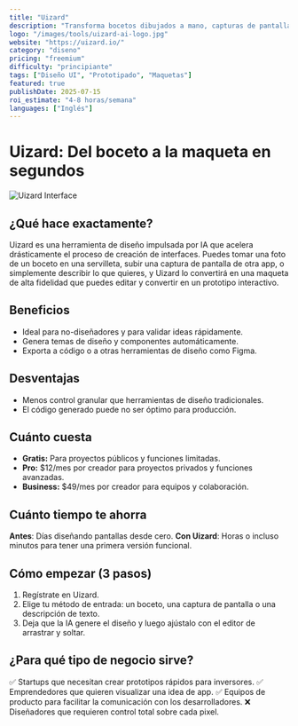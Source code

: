 ```yaml
---
title: "Uizard"
description: "Transforma bocetos dibujados a mano, capturas de pantalla o simples indicaciones de texto en maquetas y prototipos editables."
logo: "/images/tools/uizard-ai-logo.jpg"
website: "https://uizard.io/"
category: "diseno"
pricing: "freemium"
difficulty: "principiante"
tags: ["Diseño UI", "Prototipado", "Maquetas"]
featured: true
publishDate: 2025-07-15
roi_estimate: "4-8 horas/semana"
languages: ["Inglés"]
---
```


# Uizard: Del boceto a la maqueta en segundos

![Uizard Interface](/images/tools/uizard-ai-hero.jpg)

## ¿Qué hace exactamente?
Uizard es una herramienta de diseño impulsada por IA que acelera drásticamente el proceso de creación de interfaces. Puedes tomar una foto de un boceto en una servilleta, subir una captura de pantalla de otra app, o simplemente describir lo que quieres, y Uizard lo convertirá en una maqueta de alta fidelidad que puedes editar y convertir en un prototipo interactivo.

## Beneficios
- Ideal para no-diseñadores y para validar ideas rápidamente.
- Genera temas de diseño y componentes automáticamente.
- Exporta a código o a otras herramientas de diseño como Figma.

## Desventajas
- Menos control granular que herramientas de diseño tradicionales.
- El código generado puede no ser óptimo para producción.

## Cuánto cuesta
- **Gratis:** Para proyectos públicos y funciones limitadas.
- **Pro:** $12/mes por creador para proyectos privados y funciones avanzadas.
- **Business:** $49/mes por creador para equipos y colaboración.

## Cuánto tiempo te ahorra
**Antes**: Días diseñando pantallas desde cero.
**Con Uizard**: Horas o incluso minutos para tener una primera versión funcional.

## Cómo empezar (3 pasos)
1. Regístrate en Uizard.
2. Elige tu método de entrada: un boceto, una captura de pantalla o una descripción de texto.
3. Deja que la IA genere el diseño y luego ajústalo con el editor de arrastrar y soltar.

## ¿Para qué tipo de negocio sirve?
✅ Startups que necesitan crear prototipos rápidos para inversores.
✅ Emprendedores que quieren visualizar una idea de app.
✅ Equipos de producto para facilitar la comunicación con los desarrolladores.
❌ Diseñadores que requieren control total sobre cada pixel.
